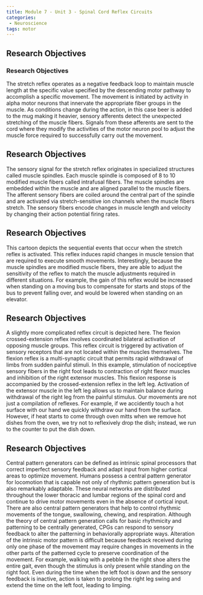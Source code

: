 ```yaml
---
title: Module 7 - Unit 3 - Spinal Cord Reflex Circuits
categories:
 - Neuroscience
tags: motor
---
```


## Research Objectives
### Research Objectives
The stretch reflex operates as a negative feedback loop to maintain muscle length at the specific value specified by the descending motor pathway to accomplish a specific movement. The movement is initiated by activity in alpha motor neurons that innervate the appropriate fiber groups in the muscle. As conditions change during the action, in this case beer is added to the mug making it heavier, sensory afferents detect the unexpected stretching of the muscle fibers. Signals from these afferents are sent to the cord where they modify the activities of the motor neuron pool to adjust the muscle force required to successfully carry out the movement.
 
## Research Objectives
The sensory signal for the stretch reflex originates in specialized structures called muscle spindles. Each muscle spindle is composed of 8 to 10 modified muscle fibers called intrafusal fibers. The muscle spindles are embedded within the muscle and are aligned parallel to the muscle fibers. The afferent sensory fibers are coiled around the central part of the spindle and are activated via stretch-sensitive ion channels when the muscle fibers stretch. The sensory fibers encode changes in muscle length and velocity by changing their action potential firing rates. 
 
## Research Objectives
This cartoon depicts the sequential events that occur when the stretch reflex is activated. This reflex induces rapid changes in muscle tension that are required to execute smooth movements. Interestingly, because the muscle spindles are modified muscle fibers, they are able to adjust the sensitivity of the reflex to match the muscle adjustments required in different situations. For example, the gain of this reflex would be increased when standing on a moving bus to compensate for starts and stops of the bus to prevent falling over, and would be lowered when standing on an elevator.
 
## Research Objectives
A slightly more complicated reflex circuit is depicted here. The flexion crossed-extension reflex involves coordinated bilateral activation of opposing muscle groups. This reflex circuit is triggered by activation of sensory receptors that are not located within the muscles themselves. The flexion reflex is a multi-synaptic circuit that permits rapid withdrawal of limbs from sudden painful stimuli. In this example, stimulation of nociceptive sensory fibers in the right foot leads to contraction of right flexor muscles and inhibition of the right extensor muscles. This flexion response is accompanied by the crossed-extension reflex in the left leg. Activation of the extensor muscle in the left leg allows us to maintain balance during withdrawal of the right leg from the painful stimulus. 
Our movements are not just a compilation of reflexes. For example, if we accidently touch a hot surface with our hand we quickly withdraw our hand from the surface. However, if heat starts to come through oven mitts when we remove hot dishes from the oven, we try not to reflexively drop the dish; instead, we run to the counter to put the dish down.
 
## Research Objectives
Central pattern generators can be defined as intrinsic spinal processors that correct imperfect sensory feedback and adapt input from higher cortical areas to optimize movement. Humans possess a central pattern generator for locomotion that is capable not only of rhythmic pattern generation but is also remarkably adaptable. These neural networks are distributed throughout the lower thoracic and lumbar regions of the spinal cord and continue to drive motor movements even in the absence of cortical input. There are also central pattern generators that help to control rhythmic movements of the tongue, swallowing, chewing, and respiration.
Although the theory of central pattern generation calls for basic rhythmicity and patterning to be centrally generated, CPGs can respond to sensory feedback to alter the patterning in behaviorally appropriate ways. Alteration of the intrinsic motor pattern is difficult because feedback received during only one phase of the movement may require changes in movements in the other parts of the patterned cycle to preserve coordination of the movement. For example, walking with a pebble in the right shoe alters the entire gait, even though the stimulus is only present while standing on the right foot. Even during the time when the left foot is down and the sensory feedback is inactive, action is taken to prolong the right leg swing and extend the time on the left foot, leading to limping.
